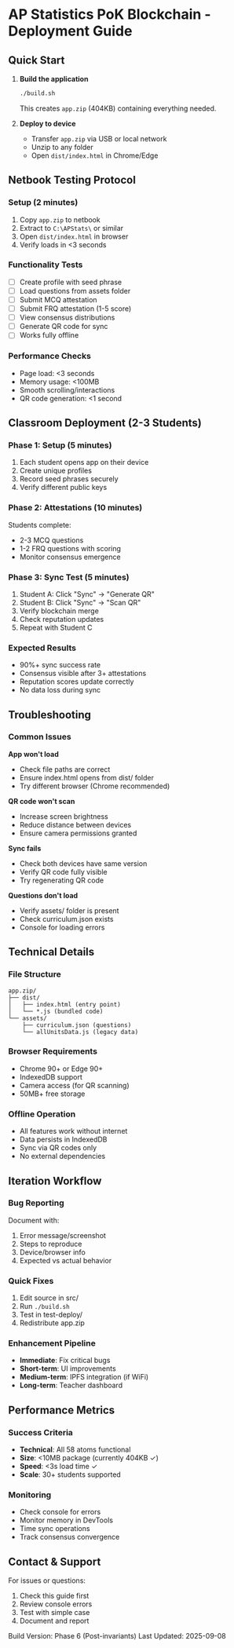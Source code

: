 # AP Statistics PoK Blockchain - Deployment Guide

## Quick Start

1. **Build the application**
   ```bash
   ./build.sh
   ```
   This creates `app.zip` (404KB) containing everything needed.

2. **Deploy to device**
   - Transfer `app.zip` via USB or local network
   - Unzip to any folder
   - Open `dist/index.html` in Chrome/Edge

## Netbook Testing Protocol

### Setup (2 minutes)
1. Copy `app.zip` to netbook
2. Extract to `C:\APStats\` or similar
3. Open `dist/index.html` in browser
4. Verify loads in <3 seconds

### Functionality Tests
- [ ] Create profile with seed phrase
- [ ] Load questions from assets folder
- [ ] Submit MCQ attestation
- [ ] Submit FRQ attestation (1-5 score)
- [ ] View consensus distributions
- [ ] Generate QR code for sync
- [ ] Works fully offline

### Performance Checks
- Page load: <3 seconds
- Memory usage: <100MB
- Smooth scrolling/interactions
- QR code generation: <1 second

## Classroom Deployment (2-3 Students)

### Phase 1: Setup (5 minutes)
1. Each student opens app on their device
2. Create unique profiles
3. Record seed phrases securely
4. Verify different public keys

### Phase 2: Attestations (10 minutes)
Students complete:
- 2-3 MCQ questions
- 1-2 FRQ questions with scoring
- Monitor consensus emergence

### Phase 3: Sync Test (5 minutes)
1. Student A: Click "Sync" → "Generate QR"
2. Student B: Click "Sync" → "Scan QR"
3. Verify blockchain merge
4. Check reputation updates
5. Repeat with Student C

### Expected Results
- 90%+ sync success rate
- Consensus visible after 3+ attestations
- Reputation scores update correctly
- No data loss during sync

## Troubleshooting

### Common Issues

**App won't load**
- Check file paths are correct
- Ensure index.html opens from dist/ folder
- Try different browser (Chrome recommended)

**QR code won't scan**
- Increase screen brightness
- Reduce distance between devices
- Ensure camera permissions granted

**Sync fails**
- Check both devices have same version
- Verify QR code fully visible
- Try regenerating QR code

**Questions don't load**
- Verify assets/ folder is present
- Check curriculum.json exists
- Console for loading errors

## Technical Details

### File Structure
```
app.zip/
├── dist/
│   ├── index.html (entry point)
│   └── *.js (bundled code)
└── assets/
    ├── curriculum.json (questions)
    └── allUnitsData.js (legacy data)
```

### Browser Requirements
- Chrome 90+ or Edge 90+
- IndexedDB support
- Camera access (for QR scanning)
- 50MB+ free storage

### Offline Operation
- All features work without internet
- Data persists in IndexedDB
- Sync via QR codes only
- No external dependencies

## Iteration Workflow

### Bug Reporting
Document with:
1. Error message/screenshot
2. Steps to reproduce
3. Device/browser info
4. Expected vs actual behavior

### Quick Fixes
1. Edit source in src/
2. Run `./build.sh`
3. Test in test-deploy/
4. Redistribute app.zip

### Enhancement Pipeline
- **Immediate**: Fix critical bugs
- **Short-term**: UI improvements
- **Medium-term**: IPFS integration (if WiFi)
- **Long-term**: Teacher dashboard

## Performance Metrics

### Success Criteria
- **Technical**: All 58 atoms functional
- **Size**: <10MB package (currently 404KB ✓)
- **Speed**: <3s load time ✓
- **Scale**: 30+ students supported

### Monitoring
- Check console for errors
- Monitor memory in DevTools
- Time sync operations
- Track consensus convergence

## Contact & Support

For issues or questions:
1. Check this guide first
2. Review console errors
3. Test with simple case
4. Document and report

Build Version: Phase 6 (Post-invariants)
Last Updated: 2025-09-08